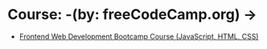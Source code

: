 # Course: -(by: freeCodeCamp.org) ->
- [ Frontend Web Development Bootcamp Course (JavaScript, HTML, CSS)](https://youtu.be/zJSY8tbf_ys)
